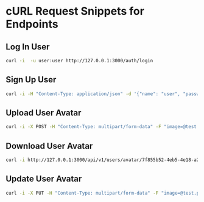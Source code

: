 # cURL Request Snippets for Endpoints

## Log In User

```bash
curl -i  -u user:user http://127.0.0.1:3000/auth/login
```

## Sign Up User

```bash
curl -i -H "Content-Type: application/json" -d '{"name": "user", "password": "user"}' http://127.0.0.1:3000/auth/signup
```

## Upload User Avatar

```bash
curl -i -X POST -H "Content-Type: multipart/form-data" -F "image=@test.png" http://127.0.0.1:3000/api/v1/users/avatar/89d5de0e-4108-447d-aff1-0f8d0dfa0284
```

## Download User Avatar

```bash
curl -i http://127.0.0.1:3000/api/v1/users/avatar/7f855b52-4eb5-4e18-a235-faff0378b6e3
```

## Update User Avatar

```bash
curl -i -X PUT -H "Content-Type: multipart/form-data" -F "image=@test.png" http://127.0.0.1:3000/api/v1/users/avatar/7f855b52-4eb5-4e18-a235-faff0378b6e3
```
